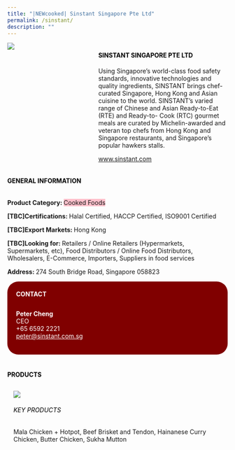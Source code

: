 ```yaml
---
title: "|NEWcooked| Sinstant Singapore Pte Ltd"
permalink: /sinstant/
description: ""
---
```

<head>
	<div class="flex-paragraph">
		<!--hi there! this is a comment and will provide you with instructional guides-->
		<!--insert booth number here!-->
		<p style="text-transform: uppercase"></p></div>
			<div class="flex-container" style="display: flex; flex-wrap: wrap;">
				<!--insert DOWNLOAD link of company logo between the " marks!-->
			<div class="card sgds" style="flex: 1 1 40%; display: block;"><img src="https://drive.google.com/uc?export=download&id=1VIVUIHIXvAZ4OPYo8hSRhF7if8LMtwyu"></div>
	<div class="card-sgds" style="flex: 1 1 58%; display: block; margin-left: 3px">
		<h4 style="text-transform: uppercase; color: black;"><!--insert the exhibitor's name between the <b> tags here--><b>Sinstant Singapore Pte Ltd</b></h4><!--insert the exhibitor's description between the <p> tags here-->
		<p>Using Singapore’s world-class food safety standards, innovative
technologies and quality ingredients, SINSTANT brings chef-curated
Singapore, Hong Kong and Asian cuisine to the world. SINSTANT’s
varied range of Chinese and Asian Ready-to-Eat (RTE) and Ready-to-
Cook (RTC) gourmet meals are curated by Michelin-awarded and
veteran top chefs from Hong Kong and Singapore restaurants, and
Singapore’s popular hawkers stalls.</p>
		<!--insert the exhibitor's website link, making sure there is "https:// www." present please. make sure the entire https link goes in between the " marks-->
		<p><a href="www.sinstant.com" target="_blank"><!--insert the www website link here (no need for https)-->www.sinstant.com</a></p>
	</div>
</div>
</head>

<body>
	<h4 style="text-transform: uppercase; color: black;"><b>General Information</b></h4>
		<div class="flex-container" style="display: flex; flex-wrap: wrap;">
			<div class="card sgds" style="flex: 1 1 65%; display: block; align-self: stretch">
			<div class="flex-paragraph">
			<p><b>Product Category: </b><span style=" background-color: pink; border-radius: 10 px;"><!--insert the exhibitor's pdt cat between the <p> tags here-->Cooked Foods</span></p> 
				<p><b>[TBC]Certifications: </b><!--insert all the exhibitor's certifications between the </b> and </p> here-->Halal Certified, HACCP Certified, ISO9001 Certified</p>
			<p><b>[TBC]Export Markets: </b><!--insert all the exhibitor's export markets between the </b> and </p> here-->Hong Kong</p>
			<p style="margin-bottom: 10px;"><b>[TBC]Looking for: </b><!--insert all the exhibitor's potential business partners between the </b> and </p> here-->Retailers / Online Retailers (Hypermarkets, Supermarkets, etc), Food Distributors / Online Food Distributors, Wholesalers, E-Commerce, Importers, Suppliers in food services</p><p><b>Address: </b><!--insert all the exhibitor's address the </b> and </p> here-->274 South Bridge Road, Singapore 058823</p>
			</div>
		</div>
		<div class="card sgds" style="flex: 1 1 35%; padding: 10px; display: block; background-color: maroon; border-radius: 25px; align-self: center;">
		<h4 style="color: white; margin-top: 10px; margin-left: 10px;">CONTACT</h4>
		<div class="flex-paragraph">
			<!--replace with exhibitor's: -->
			<p style="padding: 10px; color: white;"><b><!-- POC name-->Peter Cheng</b><br><!-- designation-->CEO<br><!--contact number-->+65 6592 2221<br><!-- for linking purposes, insert their email after "mailto:"...--><a href="mailto:peter@sinstant.com.sg" style="color: white;"><!--...and also include the display email before </a> here-->peter@sinstant.com.sg</a></p>
		</div>
			</div>
		</div>
	<br>
		<h4 style="text-transform: uppercase; color: black;"><b>products</b></h4>
<div style="display: flex; flex-wrap: wrap;">
  <div class="card sgds" style="flex: 1 1 47%; margin: 10px; display: block;"><!--insert the exhibitor's DOWNLOAD image for product between the " marks here-->
	<div class="flex-image" style="display: block;"><img src="https://doc-0k-3s-docs.googleusercontent.com/docs/securesc/69isnljd6u5lkd2esi0uo09d7a1dfqf2/e9rla0e982ikkhidvbtf0m5jsbd77gli/1676207175000/12105796777324072886/12105796777324072886/1TBa5jaQKyN0ulXyr3i-Dz9PL01LdhECx?e=download&ax=AB85Z1D_bIa4KbmYSciwvQ_1d0Y9uKox-bsi7iG6IEy3pS5jeWKtjRI_0KMwdjykhu9HEe9mRTXOhJdw-Q20cjOOFbj_q765Gh41_a8EJOKJujUsbjd-T9F1qVh95XZULCQawffsKZTjkTVA58CkGhnr6O80H174YdC0QBzUyi6CfVJPfZQ8m-BYZOmC1G6cu1vycLM5uHkBSMj-NTJCtN-_3JqfERYpJdOAkf96VWvpF94u8s7Tr_cm4tMAzDvqE7XF8WPh7Uk7MvsH-GkEq8U8PFHRMhU4XIV9xrLd1QloHeg0GT-hNEqTec-_P0B52oHU3s-HDGpzoBaWt3aRaclHDmZID2e1wmBXF43JcuEZtClbysFi0Rx5Yn4fTlEJuz4wLsF7lZnCGNvOKpxa1IE32SGJX6cV5_wlPFjBubVhfSF6I9t3JF5S-2b0df85tBWLd9r5TvLwQeFByJ4sYNcElv9dS6cKhkAqtlaGk8Ayg_1p6PRABWsT9z52ce8ATj78fBl8T_8hiMDiSajCOjtXQa32Zwl5ylDRv2LxWnBu3LhH-tPTii7V1pfwo_KWp4VJUP9H8F8XySkTEPsXgBFWZkZ5_QOmN0ZQgS5LajDDKrHqzsESp2wpA_KSGVlmwD5qL57kDVLkMserBhb2c_6yfWNXC1pWGr4PjeFxZkMf_xsDyjw2Jw1n2J3vuLf6NBZ8z8uaXZ_rzrIsuD61OzrUxe9e97wLtgjYSCJrKso-tfwxHHUsz_mWeNoEwFk6g0OnbIwc6fJorIZaGt282unYWP1urs6RfZ8B24zra-za9d7hpK8vYdcvKYX_WBccNOcZQt3fz3gAipAqOoqGJR8I8QAuJgyUK3i5jhg6VsduoS7Ikt2_0eEBACMqzkTCiYMetuwhLe-z-cU8SDdO0iUSwmJNdLDkjws9DI0&uuid=67c2f331-9b40-4430-8cef-08c1eafc45b2&authuser=0"></div>
	<div class="flex-paragraph">
		<h6 style="text-transform: uppercase; color: black;"><!--insert product name before </h6> and product description after <p>-->Key Products</h6>
Mala Chicken + Hotpot, Beef Brisket and Tendon, Hainanese Curry
Chicken, Butter Chicken, Sukha Mutton





</p></div>